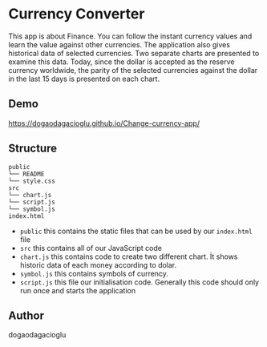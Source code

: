 # Currency Converter

This app is about Finance. You can follow the instant currency values and learn the value against other currencies. The application also gives historical data of selected currencies. Two separate charts are presented to examine this data. Today, since the dollar is accepted as the reserve currency worldwide, the parity of the selected currencies against the dollar in the last 15 days is presented on each chart.

## Demo

https://dogaodagacioglu.github.io/Change-currency-app/

## Structure

```
public
└── README
└── style.css
src
└── chart.js
└── script.js
└── symbol.js
index.html
```

- `public` this contains the static files that can be used by our `index.html` file
- `src` this contains all of our JavaScript code
- `chart.js` this contains code to create two different chart. İt shows historic data of each money according to dolar.
- `symbol.js` this contains symbols of currency.
- `script.js` this file our initialisation code. Generally this code should only run once and starts the application


## Author

dogaodagacioglu

